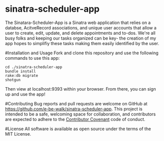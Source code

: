 # sinatra-scheduler-app
The Sinatara-Scheduler-App is a Sinatra web application that relies on a databse, AcitveRecord associations, and unique user accounts that allow a user to create, edit, update, and delete appointments and to-dos. We're all busy folks and keeping our tasks organized can be key- the creation of my app hopes to simplifiy these tasks making them easily identified by the user.

#Installation and Usage
Fork and clone this repository and use the following commands to use this app:
``` git clone git@github.com:e-be-walk/sinatra-scheduler-app.git
cd ./sinatra-scheduler-app
bundle install
rake:db migrate
shotgun
```
Then view at localhost:9393 within your browser. From there, you can sign up and use the app!

#Contributing
Bug reports and pull requests are welcome on GitHub at https://github.com/e-be-walk/sinatra-scheduler-app. This project is intended to be a safe, welcoming space for collaboration, and contributors are expected to adhere to the [Contributor Covenant](https://www.contributor-covenant.org/) code of conduct.

#License
All software is available as open source under the terms of the MIT License.
